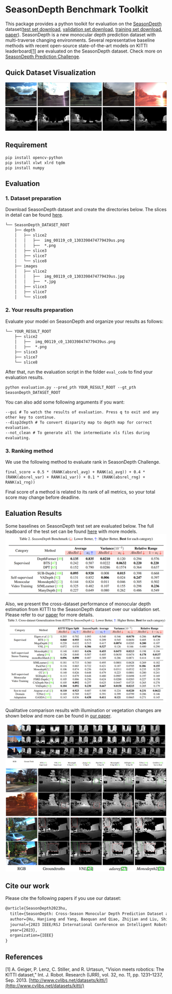 # SeasonDepth Benchmark Toolkit
This package provides a python toolkit for evaluation on the [SeasonDepth](https://seasondepth.github.io/) dataset([test set download](http://seasondepth-challenge.org/data/SeasonDepth_Challenge_test_depth_gt.zip), [validation set download](https://figshare.com/articles/dataset/SeasonDepth_Cross-Season_Monocular_Depth_Prediction_Dataset/14731323), [training set download](https://figshare.com/articles/dataset/SeasonDepth_Cross-Season_Monocular_Depth_Prediction_Training_Dataset/16442025), [paper](https://arxiv.org/abs/2011.04408)). SeasonDepth is a new monocular depth prediction dataset with multi-traverse changing environments. Several representative baseline methods with recent open-source state-of-the-art models on KITTI leaderboard[[1]](#references) are evaluated on the SeasonDepth dataset. Check more on [SeasonDepth Prediction Challenge](http://seasondepth-challenge.org/).
## Quick Dataset Visualization
![](figure/overview.png)
## Requirement
```shell script
pip install opencv-python
pip install xlwt xlrd tqdm
pip install numpy
```
## Evaluation
### 1. Dataset preparation
Download SeasonDepth dataset and create the directories below. The slices in detail can be found [here](https://data.ciirc.cvut.cz/public/projects/2020VisualLocalization/Extended-CMU-Seasons/).
```plain
└── SeasonDepth_DATASET_ROOT
    ├── depth
    │   ├── slice2
    │   │   ├──  img_00119_c0_1303398474779439us.png
    │   │   ├──  *.png
    │   ├── slice3
    │   ├── slice7
    │   └── slice8
    ├── images
    │   ├── slice2
    │   │   ├──  img_00119_c0_1303398474779439us.jpg
    │   │   ├──  *.jpg
    │   ├── slice3
    │   ├── slice7
    │   └── slice8
```
### 2. Your results preparation
Evaluate your model on SeasonDepth and organize your results as follows:
```plain
└── YOUR_RESULT_ROOT
    ├── slice2
    │   ├──  img_00119_c0_1303398474779439us.png
    │   ├──  *.png
    ├── slice3
    ├── slice7
    └── slice8
```
After that, run the evaluation script in the folder `eval_code` to find your evaluation results.
```shell
python evaluation.py --pred_pth YOUR_RESULT_ROOT --gt_pth SeasonDepth_DATASET_ROOT
```
You can also add some following arguments if you want:
```shell
--gui # To watch the results of evaluation. Press q to exit and any other key to continue.
--disp2depth # To convert disparity map to depth map for correct evaluation.
--not_clean # To generate all the intermediate xls files during evaluating.
```



### 3. Ranking method

We use the following method to evaluate rank in SeasonDepth Challenge.

```plain
final_score = 0.5 * (RANK(absrel_avg) + RANK(a1_avg)) + 0.4 * (RANK(absrel_var) + RANK(a1_var)) + 0.1 * (RANK(absrel_rng) + RANK(a1_rng))
```

Final score of a method is related to its rank of all metrics, so your total score may change before deadline.

## Ealuation Results
Some baselines on SeasonDepth test set are evaluated below. The full leadboard of the test set can be found [here](http://seasondepth-challenge.org/leaderboard.html) with more models.
![](figure/results_test.png)

Also, we present the cross-dataset performance of monocular depth estimation from KITTI to the SeasonDepth dataset over our validation set.  Please refer to our [paper](https://arxiv.org/abs/2011.04408) for more details.
![](figure/results_val.png)

Qualitative comparison results with illumination or vegetation changes are shown below and more can be found in [our paper](https://arxiv.org/abs/2011.04408).

![](figure/vis_results.png)
![](figure/exp_visual.png)
## Cite our work
Please cite the following papers if you use our dataset:
```latex
@article{SeasonDepth2023hu,
  title={SeasonDepth: Cross-Season Monocular Depth Prediction Dataset and Benchmark under Multiple Environments},
  author={Hu, Hanjiang and Yang, Baoquan and Qiao, Zhijian and Liu, Shiqi and Zhu, Jiacheng and Liu, Zuxin and Ding, Wenhao and Zhao, Ding and Wang, Hesheng},
  journal={2023 IEEE/RSJ International Conference on Intelligent Robots and Systems (IROS)},
  year={2023},
  organization={IEEE}
}
```


## References
[1] A. Geiger, P. Lenz, C. Stiller, and R. Urtasun, "Vision meets robotics: The KITTI dataset," Int. J. Robot. Research (IJRR), vol. 32, no. 11, pp. 1231–1237, Sep. 2013. [http://www.cvlibs.net/datasets/kitti/](http://www.cvlibs.net/datasets/kitti/)
